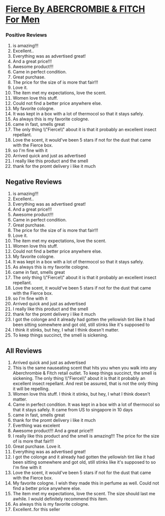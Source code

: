 # [Fierce By ABERCROMBIE &amp; FITCH For Men](https://products.checkmycream.com/products/Fierce-By-ABERCROMBIE-and-FITCH-For-Men.html)

### Positive Reviews

<ol>
      <li>is amazing!!!</li>
      <li>Excellent..</li>
      <li>Everything was as advertised great!</li>
      <li>And a great price!!!</li>
      <li>Awesome product!!!</li>
      <li>Came in perfect condition.</li>
      <li>Great purchase.</li>
      <li>The price for the size of is more that fair!!!</li>
      <li>Love it.</li>
      <li>The item met my expectations, love the scent.</li>
      <li>Women love this stuff.  </li>
      <li>Could not find a better price anywhere else.</li>
      <li>My favorite cologne.</li>
      <li>It was kept in a box with a lot of thermocol so that it stays safely.</li>
      <li>As always this is my favorite cologne.</li>
      <li>came in fast, smells great</li>
      <li>The only thing \\&quot;Fierce\\&quot; about it is that it probably an excellent insect repellant.</li>
      <li>Love the scent, it would&#x27;ve been 5 stars if not for the dust that came with the Fierce box.</li>
      <li>so I&#x27;m fine with it</li>
      <li>Arrived quick and just as advertised</li>
      <li>I really like this product and the smell</li>
      <li>thank for the promt delivery i like it much</li>
</ol>


<h2>Negative Reviews</h2>
<ol>
<li> is amazing!!!</li>
<li> Excellent..</li>
<li> Everything was as advertised great!</li>
<li> And a great price!!!</li>
<li> Awesome product!!!</li>
<li> Came in perfect condition.</li>
<li> Great purchase.</li>
<li> The price for the size of is more that fair!!!</li>
<li> Love it.</li>
<li> The item met my expectations, love the scent.</li>
<li> Women love this stuff.  </li>
<li> Could not find a better price anywhere else.</li>
<li> My favorite cologne.</li>
<li> It was kept in a box with a lot of thermocol so that it stays safely.</li>
<li> As always this is my favorite cologne.</li>
<li> came in fast, smells great</li>
<li> The only thing \\&quot;Fierce\\&quot; about it is that it probably an excellent insect repellant.</li>
<li> Love the scent, it would&#x27;ve been 5 stars if not for the dust that came with the Fierce box.</li>
<li> so I&#x27;m fine with it</li>
<li> Arrived quick and just as advertised</li>
<li> I really like this product and the smell</li>
<li> thank for the promt delivery i like it much</li>
<li> I got the colonge and it already had gotten the yellowish tint like it had been sitting somewhere and got old, still stinks like it&#x27;s supposed to</li>
<li> I think it stinks, but hey, I what I think doesn&#x27;t matter.</li>
<li> To keep things succinct, the smell is sickening.</li>
</ol>

<h2>All Reviews</h2>

<ol>
    <li> Arrived quick and just as advertised</li>
    <li> This is the same nauseating scent that hits you when you walk into any Aberchrombie &amp; Fitch retail outlet. To keep things succinct, the smell is sickening. The only thing \\&quot;Fierce\\&quot; about it is that it probably an excellent insect repellant. And rest be assured, that is not the only thing it will be repelling.</li>
    <li> Women love this stuff.  I think it stinks, but hey, I what I think doesn&#x27;t matter.</li>
    <li> Came in perfect condition. It was kept in a box with a lot of thermocol so that it stays safely. It came from US to singapore in 10 days</li>
    <li> came in fast, smells great</li>
    <li> thank for the promt delivery i like it much</li>
    <li> Everthing was excelent</li>
    <li> Awesome product!!! And a great price!!!</li>
    <li> I really like this product and the smell is amazing!!! The price for the size of is more that fair!!!</li>
    <li> Great purchase. Love it.</li>
    <li> Everything was as advertised great!</li>
    <li> I got the colonge and it already had gotten the yellowish tint like it had been sitting somewhere and got old, still stinks like it&#x27;s supposed to so I&#x27;m fine with it</li>
    <li> Love the scent, it would&#x27;ve been 5 stars if not for the dust that came with the Fierce box.</li>
    <li> My favorite cologne. I wish they made this in perfume as well. Could not find a better price anywhere else.</li>
    <li> The item met my expectations, love the scent. The size should last me awhile. I would definitely recommend this item.</li>
    <li> As always this is my favorite cologne.</li>
    <li> Excellent..for this seller</li>
</ol>




